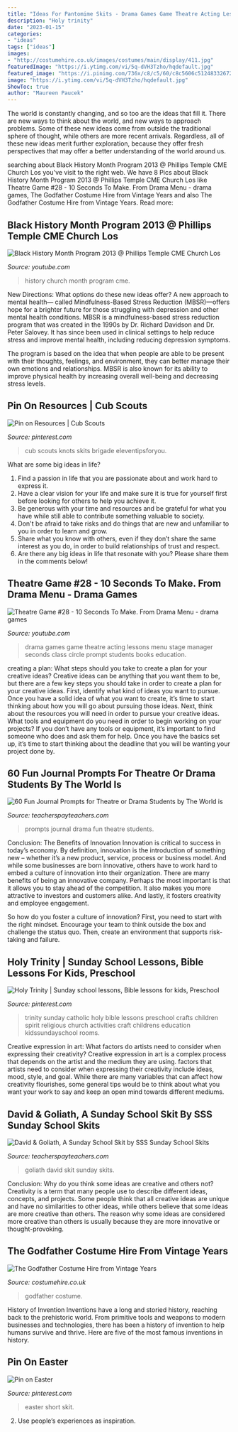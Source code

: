 ```yaml
---
title: "Ideas For Pantomime Skits - Drama Games Game Theatre Acting Lessons Menu Stage Manager Seconds Class Circle Prompt Students Books Education"
description: "Holy trinity"
date: "2023-01-15"
categories:
- "ideas"
tags: ["ideas"]
images:
- "http://costumehire.co.uk/images/costumes/main/display/411.jpg"
featuredImage: "https://i.ytimg.com/vi/5q-dVH3Tzho/hqdefault.jpg"
featured_image: "https://i.pinimg.com/736x/c8/c5/60/c8c5606c51248332672aa47b5af6b31a--catholic-homeschooling-catholic-kids.jpg"
image: "https://i.ytimg.com/vi/5q-dVH3Tzho/hqdefault.jpg"
ShowToc: true
author: "Maureen Paucek"
---
```



The world is constantly changing, and so too are the ideas that fill it. There are new ways to think about the world, and new ways to approach problems. Some of these new ideas come from outside the traditional sphere of thought, while others are more recent arrivals. Regardless, all of these new ideas merit further exploration, because they offer fresh perspectives that may offer a better understanding of the world around us.

	

		
searching about Black History Month Program 2013 @ Phillips Temple CME Church Los you've visit to the right web. We have 8 Pics about Black History Month Program 2013 @ Phillips Temple CME Church Los like Theatre Game #28 - 10 Seconds To Make. From Drama Menu - drama games, The Godfather Costume Hire from Vintage Years and also The Godfather Costume Hire from Vintage Years. Read more:
		
    
## Black History Month Program 2013 @ Phillips Temple CME Church Los

<img loading=lazy src="https://i.ytimg.com/vi/o8sK3CnR7PI/hqdefault.jpg" onerror="this.onerror=null;this.src='https://tse2.mm.bing.net/th?id=OIP.doCeJNAkKzPMtqsEdsix6QHaFj&amp;pid=15.1';" alt="Black History Month Program 2013 @ Phillips Temple CME Church Los">

_Source: youtube.com_

>history church month program cme. 

	

New Directions: What options do these new ideas offer?
A new approach to mental health— called Mindfulness-Based Stress Reduction (MBSR)—offers hope for a brighter future for those struggling with depression and other mental health conditions.
MBSR is a mindfulness-based stress reduction program that was created in the 1990s by Dr. Richard Davidson and Dr. Peter Salovey. It has since been used in clinical settings to help reduce stress and improve mental health, including reducing depression symptoms.

The program is based on the idea that when people are able to be present with their thoughts, feelings, and environment, they can better manage their own emotions and relationships. MBSR is also known for its ability to improve physical health by increasing overall well-being and decreasing stress levels.

    
## Pin On Resources | Cub Scouts

<img loading=lazy src="https://i.pinimg.com/736x/99/43/9a/99439ad7011451b2feb781d89045ff81.jpg" onerror="this.onerror=null;this.src='https://tse4.mm.bing.net/th?id=OIP.mgl_khsDmR7Z7FDfYVTYkQHaKh&amp;pid=15.1';" alt="Pin on Resources | Cub Scouts">

_Source: pinterest.com_

>cub scouts knots skits brigade eleventipsforyou. 

	

What are some big ideas in life?
1. Find a passion in life that you are passionate about and work hard to express it.
2. Have a clear vision for your life and make sure it is true for yourself first before looking for others to help you achieve it.
3. Be generous with your time and resources and be grateful for what you have while still able to contribute something valuable to society.
4. Don't be afraid to take risks and do things that are new and unfamiliar to you in order to learn and grow.
5. Share what you know with others, even if they don’t share the same interest as you do, in order to build relationships of trust and respect. 
6. Are there any big ideas in life that resonate with you? Please share them in the comments below!

    
## Theatre Game #28 - 10 Seconds To Make. From Drama Menu - Drama Games

<img loading=lazy src="https://i.ytimg.com/vi/5q-dVH3Tzho/hqdefault.jpg" onerror="this.onerror=null;this.src='https://tse2.mm.bing.net/th?id=OIP.pio2r8QVZz_uFVcVSRTJIwHaFj&amp;pid=15.1';" alt="Theatre Game #28 - 10 Seconds To Make. From Drama Menu - drama games">

_Source: youtube.com_

>drama games game theatre acting lessons menu stage manager seconds class circle prompt students books education. 

	

creating a plan: What steps should you take to create a plan for your creative ideas?
Creative ideas can be anything that you want them to be, but there are a few key steps you should take in order to create a plan for your creative ideas. First, identify what kind of ideas you want to pursue. Once you have a solid idea of what you want to create, it’s time to start thinking about how you will go about pursuing those ideas. 
Next, think about the resources you will need in order to pursue your creative ideas. What tools and equipment do you need in order to begin working on your projects? If you don’t have any tools or equipment, it’s important to find someone who does and ask them for help. Once you have the basics set up, it’s time to start thinking about the deadline that you will be wanting your project done by.

    
## 60 Fun Journal Prompts For Theatre Or Drama Students By The World Is

<img loading=lazy src="https://ecdn.teacherspayteachers.com/thumbitem/60-Journal-Prompts-for-Theatre-Students-2747004-1474225334/original-2747004-3.jpg" onerror="this.onerror=null;this.src='https://tse2.mm.bing.net/th?id=OIP.38Fd6LubezBSIx1-umf2BQAAAA&amp;pid=15.1';" alt="60 Fun Journal Prompts for Theatre or Drama Students by The World is">

_Source: teacherspayteachers.com_

>prompts journal drama fun theatre students. 

	

Conclusion: The Benefits of Innovation
Innovation is critical to success in today’s economy. By definition, innovation is the introduction of something new – whether it’s a new product, service, process or business model. And while some businesses are born innovative, others have to work hard to embed a culture of innovation into their organization.
There are many benefits of being an innovative company. Perhaps the most important is that it allows you to stay ahead of the competition. It also makes you more attractive to investors and customers alike. And lastly, it fosters creativity and employee engagement.

So how do you foster a culture of innovation? First, you need to start with the right mindset. Encourage your team to think outside the box and challenge the status quo. Then, create an environment that supports risk-taking and failure.

    
## Holy Trinity | Sunday School Lessons, Bible Lessons For Kids, Preschool

<img loading=lazy src="https://i.pinimg.com/736x/c8/c5/60/c8c5606c51248332672aa47b5af6b31a--catholic-homeschooling-catholic-kids.jpg" onerror="this.onerror=null;this.src='https://tse3.mm.bing.net/th?id=OIP.w2pAdI_qK5JyXM6SYAj0zgAAAA&amp;pid=15.1';" alt="Holy Trinity | Sunday school lessons, Bible lessons for kids, Preschool">

_Source: pinterest.com_

>trinity sunday catholic holy bible lessons preschool crafts children spirit religious church activities craft childrens education kidssundayschool rooms. 

	

Creative expression in art: What factors do artists need to consider when expressing their creativity?
Creative expression in art is a complex process that depends on the artist and the medium they are using. factors that artists need to consider when expressing their creativity include ideas, mood, style, and goal. While there are many variables that can affect how creativity flourishes, some general tips would be to think about what you want your work to say and keep an open mind towards different mediums.

    
## David &amp; Goliath, A Sunday School Skit By SSS Sunday School Skits

<img loading=lazy src="https://ecdn.teacherspayteachers.com/thumbitem/David-Goliath-A-Sunday-School-Skit-1831667-1500873573/original-1831667-1.jpg" onerror="this.onerror=null;this.src='https://tse1.mm.bing.net/th?id=OIP.4BLSYNLBNg_CSwOBSaAMLgAAAA&amp;pid=15.1';" alt="David &amp; Goliath, A Sunday School Skit by SSS Sunday School Skits">

_Source: teacherspayteachers.com_

>goliath david skit sunday skits. 

	

Conclusion: Why do you think some ideas are creative and others not?
Creativity is a term that many people use to describe different ideas, concepts, and projects. Some people think that all creative ideas are unique and have no similarities to other ideas, while others believe that some ideas are more creative than others. The reason why some ideas are considered more creative than others is usually because they are more innovative or thought-provoking.

    
## The Godfather Costume Hire From Vintage Years

<img loading=lazy src="http://costumehire.co.uk/images/costumes/main/display/411.jpg" onerror="this.onerror=null;this.src='https://tse2.mm.bing.net/th?id=OIP.poZM-ZlLciXUoUPQcDqUKwHaQF&amp;pid=15.1';" alt="The Godfather Costume Hire from Vintage Years">

_Source: costumehire.co.uk_

>godfather costume. 

	

History of Invention
Inventions have a long and storied history, reaching back to the prehistoric world. From primitive tools and weapons to modern businesses and technologies, there has been a history of invention to help humans survive and thrive. Here are five of the most famous inventions in history.

    
## Pin On Easter

<img loading=lazy src="https://i.pinimg.com/736x/70/3f/07/703f0780f70da684dfd3b5d2592f1ab4--wolf-scouts-easter-ideas.jpg" onerror="this.onerror=null;this.src='https://tse4.mm.bing.net/th?id=OIP.9omAQOBet1YeubrWjzzOCgHaFj&amp;pid=15.1';" alt="Pin on Easter">

_Source: pinterest.com_

>easter short skit. 

	

2. Use people’s experiences as inspiration.

